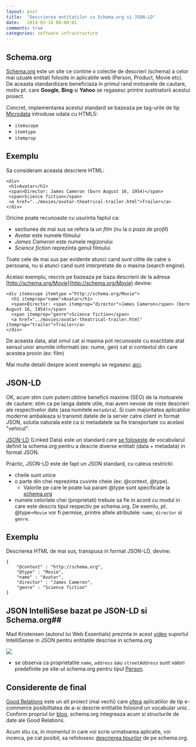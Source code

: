 ```yaml
---
layout: post
title:  "Descrierea entitatilor cu Schema.org si JSON-LD"
date:   2014-03-16 00:00:01
comments: true
categories: software infrastructure
---
```


## Schema.org ##

[Schema.org](http://schema.org) este un site ce contine o colectie de descrieri (schema) a celor mai uzuale entitati folosite in aplicatiile web (Person, Product, Movie etc). De aceasta standardizare beneficiaza in primul rand motoarele de cautare, motiv pt. care **Google**, **Bing** si **Yahoo** se regasesc printre sustinatorii acestui proiect.

Concret, implementarea acestui standard se bazeaza pe tag-urile de tip [Microdata](http://dev.w3.org/html5/md-LC/) introduse odata cu HTML5:

- `itemscope`
- `itemtype`
- `itemprop`

## Exemplu ##

Sa consideram aceasta descriere HTML:

```
<div>
 <h1>Avatar</h1>
 <span>Director: James Cameron (born August 16, 1954)</span>
 <span>Science fiction</span>
 <a href="../movies/avatar-theatrical-trailer.html">Trailer</a>
</div>
```
Oricine poate recunoaste cu usurinta faptul ca:

- sectiunea de mai sus se refera la un *film* (nu la o *poza de profil*)
- *Avatar* este numele filmului
- *James Cameron* este numele regizorului
- *Science fiction* reprezinta genul filmului

Toate cele de mai sus par evidente atunci cand sunt citite de catre o persoana, nu si atunci cand sunt interpretate de o masina (search engine). 

Acelasi exemplu, rescris  pe bazeaza pe baza descrierii de la adresa [http://schema.org/Movie](http://schema.org/Movie) devine:

```
<div itemscope itemtype ="http://schema.org/Movie">
  <h1 itemprop="name">Avatar</h1>
  <span>Director: <span itemprop="director">James Cameron</span> (born August 16, 1954)</span>
  <span itemprop="genre">Science fiction</span>
  <a href="../movies/avatar-theatrical-trailer.html" itemprop="trailer">Trailer</a>
</div>
```

De aceasta data, atat omul cat si masina pot recunoaste cu exactitate atat sensul unor anumite informatii (ex: nume, gen) cat si contextul din care acestea provin (ex: film)

Mai multe detalii despre acest exemplu se regasesc [aici](http://schema.org/docs/gs.html#microdata_why).

## JSON-LD ##

OK, acum stim cum putem obtine beneficii maxime (SEO) de la motoarele de cautare: stim ca pe langa datele utile, mai avem nevoie de niste descrieri ale respectivelor date (asa numitele `metadata`). Si cum majoritatea aplicatiilor moderne ambaleaza si transmit datele de la server catre client in format JSON, solutia naturala este ca si metadatele sa fie transportate cu acelasi "vehicul".

[JSON-LD](http://www.w3.org/TR/json-ld-syntax/) (Linked Data) este un standard care [se foloseste](http://blog.schema.org/2013/06/schemaorg-and-json-ld.html) de vocabularul definit la schema.org pentru a descrie diverse entitati (data + metadata) in format JSON.

Practic, JSON-LD este de fapt un JSON standard, cu cateva restrictii:

- cheile sunt unice
- o parte din chei reprezinta cuvinte cheie (ex: @context, @type). 
	- Valorile pe care le poate lua param @type sunt specificate la [schema.org](http://schema.org/docs/full.html)
- numele celorlate chei (proprietati) trebuie sa fie in acord cu modul in care este descris tipul respectiv pe schema.org. De exemlu, pt. @type=`Movie` vor fi permise, printre altele atributele: `name`, `director` si `genre`.
 
## Exemplu ##

Descrierea HTML de mai sus, transpusa in format JSON-LD, devine:

````
{
	"@context" : "http://schema.org",
	"@type" : "Movie",
	"name" : "Avatar",
	"director" : "James Cameron",
	"genre" : "Science fiction"
}
````

## JSON IntelliSese bazat pe JSON-LD si Schema.org##

Mad Kristensen (autorul lui Web Essentials) prezinta in acest [video](http://www.youtube.com/watch?v=dwURmZ71sj8) suportul IntelliSense in JSON pentru entitatile descrise in schema.org

![](https://dl.dropboxusercontent.com/u/43065769/blog/images/2014/json-intellisense-in-vs-with-schema-org-and-json-ld.png)

- se observa ca proprietatile `name`, `address` sau `streetAddress` sunt valori predefinite pe site-ul schema.org pentru tipul [Person](http://schema.org/Person). 

## Considerente de final ##

[Good Relations](http://www.heppnetz.de/projects/goodrelations/) este un alt proiect (mai vechi) care [ofera](http://wiki.goodrelations-vocabulary.org/Documentation/Intro) aplicatiilor de tip e-commerce posibilitatea de a-si descrie entitatile folosind un vocabular unic . Conform propriul lor [blog](http://blog.schema.org/2012/11/good-relations-and-schemaorg.html), schema.org integreaza acum si structurile de date ale Good Relations.

Acum stiu ca, in momentul in care voi scrie urmatoarea aplicatie, voi incerca, pe cat posibil, sa refolosesc [descrierea tipurilor](http://schema.org/docs/full.html) de pe schema.org.
